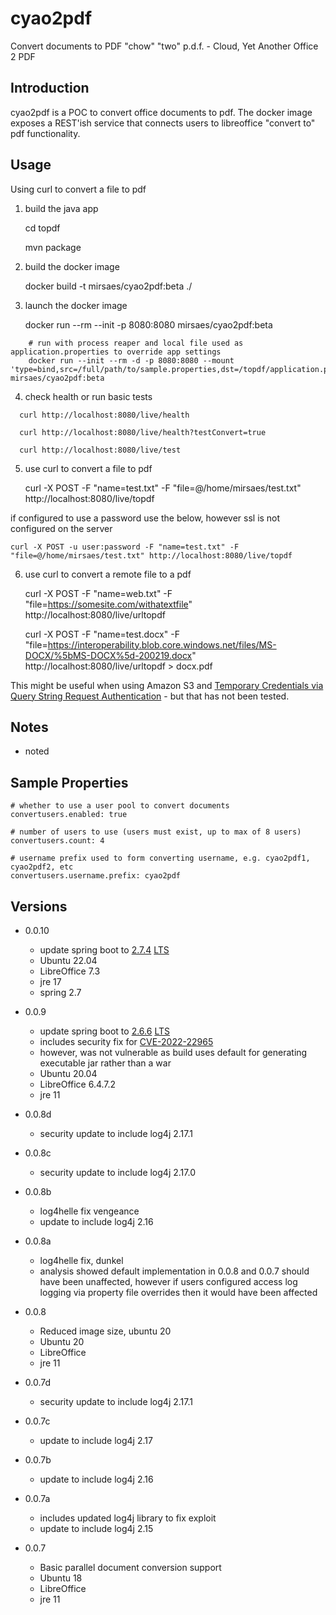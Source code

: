 # cyao2pdf
Convert documents to PDF
"chow" "two" p.d.f. - Cloud, Yet Another Office 2 PDF

## Introduction
cyao2pdf is a POC to convert office documents to pdf.
The docker image exposes a REST'ish service that connects users to libreoffice "convert to" pdf functionality.

## Usage
Using curl to convert a file to pdf

 1. build the java app
	

	cd topdf

	mvn package

 2. build the docker image
	

 	docker build -t mirsaes/cyao2pdf:beta ./
	

 3. launch the docker image
	

	docker run --rm --init -p 8080:8080 mirsaes/cyao2pdf:beta

```
	# run with process reaper and local file used as application.properties to override app settings
	docker run --init --rm -d -p 8080:8080 --mount 'type=bind,src=/full/path/to/sample.properties,dst=/topdf/application.properties' mirsaes/cyao2pdf:beta
```
 4. check health or run basic tests

```
  curl http://localhost:8080/live/health

  curl http://localhost:8080/live/health?testConvert=true

  curl http://localhost:8080/live/test
```

 5. use curl to convert a file to pdf
	

	curl -X POST -F "name=test.txt" -F "file=@/home/mirsaes/test.txt" http://localhost:8080/live/topdf


if configured to use a password use the below, however ssl is not configured on the server
		

	curl -X POST -u user:password -F "name=test.txt" -F "file=@/home/mirsaes/test.txt" http://localhost:8080/live/topdf
	

6. use curl to convert a remote file to a pdf

	curl -X POST -F "name=web.txt" -F "file=https://somesite.com/withatextfile" http://localhost:8080/live/urltopdf
	
	curl -X POST -F "name=test.docx" -F "file=https://interoperability.blob.core.windows.net/files/MS-DOCX/%5bMS-DOCX%5d-200219.docx" http://localhost:8080/live/urltopdf > docx.pdf

This might be useful when using Amazon S3 and [Temporary Credentials via Query String Request Authentication](http://docs.aws.amazon.com/AmazonS3/latest/dev/RESTAuthentication.html#RESTAuthenticationQueryStringAuth) - but that has not been tested.

## Notes
* noted

## Sample Properties
```
# whether to use a user pool to convert documents
convertusers.enabled: true

# number of users to use (users must exist, up to max of 8 users)
convertusers.count: 4

# username prefix used to form converting username, e.g. cyao2pdf1, cyao2pdf2, etc
convertusers.username.prefix: cyao2pdf

```

## Versions
* 0.0.10
  * update spring boot to [2.7.4](https://github.com/spring-projects/spring-boot/wiki/Spring-Boot-2.7-Release-Notes) [LTS](https://spring.io/projects/spring-boot#support)
  * Ubuntu 22.04
  * LibreOffice 7.3
  * jre 17
  * spring 2.7

* 0.0.9
  * update spring boot to [2.6.6](https://spring.io/blog/2022/03/31/spring-boot-2-6-6-available-now) [LTS](https://spring.io/projects/spring-boot#support)
  * includes security fix for [CVE-2022-22965](https://tanzu.vmware.com/security/cve-2022-22965)
  * however, was not vulnerable as build uses default for generating executable jar rather than a war
  * Ubuntu 20.04
  * LibreOffice 6.4.7.2
  * jre 11

* 0.0.8d
  * security update to include log4j 2.17.1

* 0.0.8c
  * security update to include log4j 2.17.0

* 0.0.8b
  * log4helle fix vengeance
  * update to include log4j 2.16

* 0.0.8a
  * log4helle fix, dunkel
  * analysis showed default implementation in 0.0.8 and 0.0.7 should have been unaffected, however if users configured access log logging via property file overrides then it would have been affected

* 0.0.8
  * Reduced image size, ubuntu 20
  * Ubuntu 20
  * LibreOffice
  * jre 11

* 0.0.7d
  * security update to include log4j 2.17.1

* 0.0.7c
  * update to include log4j 2.17

* 0.0.7b
  * update to include log4j 2.16

* 0.0.7a
  * includes updated log4j library to fix exploit
  * update to include log4j 2.15

* 0.0.7
  * Basic parallel document conversion support
  * Ubuntu 18
  * LibreOffice
  * jre 11


